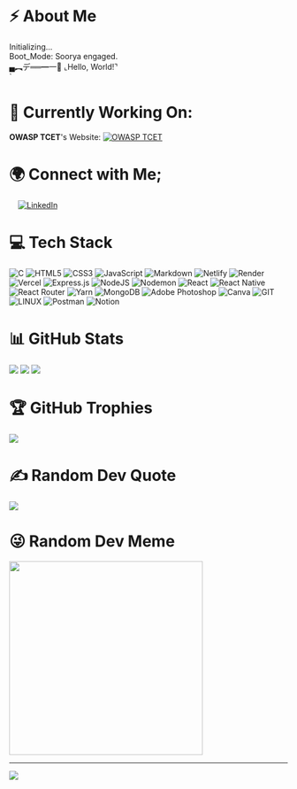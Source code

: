 # ⚡ About Me

Initializing... <br>
Boot_Mode: Soorya engaged.<br>
▄︻デ══━一💨  ⌞Hello, World!⌝ <br>`
# 🔭 Currently Working On:
**OWASP TCET**'s Website: [![OWASP TCET](https://img.shields.io/badge/OWASP%20TCET-%230077B5?style=for-the-badge&logo=owasp&logoColor=%23AACCFF&color=%23003377)](https://owasp-tcet.vercel.app/)

# 🌍 Connect with Me; 
&nbsp;&nbsp;&nbsp;&nbsp;[![LinkedIn](https://img.shields.io/badge/LinkedIn-%230077B5.svg?logo=linkedin&logoColor=white)](https://www.linkedin.com/in/soorya-srihari-0a1ab6257/)

# 💻 Tech Stack

![C](https://img.shields.io/badge/c-%2300599C.svg?style=for-the-badge&logo=c&logoColor=white) 
![HTML5](https://img.shields.io/badge/html5-%23E34F26.svg?style=for-the-badge&logo=html5&logoColor=white) 
![CSS3](https://img.shields.io/badge/css3-%231572B6.svg?style=for-the-badge&logo=css3&logoColor=white) 
![JavaScript](https://img.shields.io/badge/javascript-%23323330.svg?style=for-the-badge&logo=javascript&logoColor=%23F7DF1E) 
![Markdown](https://img.shields.io/badge/markdown-%23000000.svg?style=for-the-badge&logo=markdown&logoColor=white) 
![Netlify](https://img.shields.io/badge/netlify-%23000000.svg?style=for-the-badge&logo=netlify&logoColor=#00C7B7) 
![Render](https://img.shields.io/badge/Render-%46E3B7.svg?style=for-the-badge&logo=render&logoColor=white) 
![Vercel](https://img.shields.io/badge/vercel-%23000000.svg?style=for-the-badge&logo=vercel&logoColor=white) 
![Express.js](https://img.shields.io/badge/express.js-%23404d59.svg?style=for-the-badge&logo=express&logoColor=%2361DAFB) 
![NodeJS](https://img.shields.io/badge/node.js-6DA55F?style=for-the-badge&logo=node.js&logoColor=white) 
![Nodemon](https://img.shields.io/badge/NODEMON-%23323330.svg?style=for-the-badge&logo=nodemon&logoColor=%BBDEAD) 
![React](https://img.shields.io/badge/react-%2320232a.svg?style=for-the-badge&logo=react&logoColor=%2361DAFB) 
![React Native](https://img.shields.io/badge/react_native-%2320232a.svg?style=for-the-badge&logo=react&logoColor=%2361DAFB) 
![React Router](https://img.shields.io/badge/React_Router-CA4245?style=for-the-badge&logo=react-router&logoColor=white) 
![Yarn](https://img.shields.io/badge/yarn-%232C8EBB.svg?style=for-the-badge&logo=yarn&logoColor=white) 
![MongoDB](https://img.shields.io/badge/MongoDB-%234ea94b.svg?style=for-the-badge&logo=mongodb&logoColor=white) 
![Adobe Photoshop](https://img.shields.io/badge/adobe%20photoshop-%2331A8FF.svg?style=for-the-badge&logo=adobe%20photoshop&logoColor=white) 
![Canva](https://img.shields.io/badge/Canva-%2300C4CC.svg?style=for-the-badge&logo=Canva&logoColor=white) 
![GIT](https://img.shields.io/badge/Git-fc6d26?style=for-the-badge&logo=git&logoColor=white) 
![LINUX](https://img.shields.io/badge/Linux-FCC624?style=for-the-badge&logo=linux&logoColor=black) 
![Postman](https://img.shields.io/badge/Postman-FF6C37?style=for-the-badge&logo=postman&logoColor=white) 
![Notion](https://img.shields.io/badge/Notion-%23000000.svg?style=for-the-badge&logo=notion&logoColor=white)

# 📊 GitHub Stats

![](https://github-readme-stats.vercel.app/api?username=Soorya666&theme=midnight-purple&hide_border=false&include_all_commits=true&count_private=true)
![](https://github-readme-streak-stats.herokuapp.com/?user=Soorya666&theme=midnight-purple&hide_border=false)
![](https://github-readme-stats.vercel.app/api/top-langs/?username=Soorya666&theme=midnight-purple&hide_border=false&include_all_commits=true&count_private=true&layout=compact)

# 🏆 GitHub Trophies

![](https://github-profile-trophy.vercel.app/?username=Soorya666&theme=radical&no-frame=false&no-bg=false&margin-w=4)

# ✍️ Random Dev Quote

![](https://quotes-github-readme.vercel.app/api?type=horizontal&theme=radical)

# 😜 Random Dev Meme

<img src='https://randommeme-five.vercel.app/' style="height: 350px;"/>

---

[![](https://visitcount.itsvg.in/api?id=Soorya666&icon=1&color=1)](https://visitcount.itsvg.in)

<!-- Proudly created with GPRM (https://gprm.itsvg.in) -->
